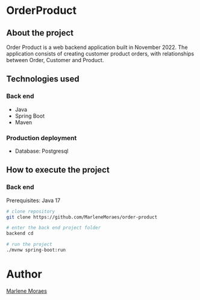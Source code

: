 # OrderProduct

## About the project

Order Product is a web backend application built in November 2022. The application consists of creating customer product orders, with relationships between Order, Customer and Product.

## Technologies used
### Back end
- Java
- Spring Boot
- Maven

### Production deployment
- Database: Postgresql

## How to execute the project

### Back end
Prerequisites: Java 17

```bash
# clone repository
git clone https://github.com/MarleneMoraes/order-product

# enter the back end project folder
backend cd

# run the project
./mvnw spring-boot:run
```

# Author
[Marlene Moraes](https://www.linkedin.com/in/marlenemoraes/)